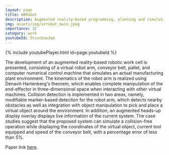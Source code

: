 ```yaml
---
layout: page
title: ARRobot
description: Augmented reality–based programming, planning and simulation of a robotic work cell
img: assets/img/arrobot_main.jpeg
importance: 32
category: work
youtubeId: 5tcvcKox3q4
---
```


{% include youtubePlayer.html id=page.youtubeId %}

The development of an augmented reality-based robotic work cell is presented, consisting of a virtual robot arm, conveyor belt, pallet, and computer numerical control machine that simulates an actual manufacturing plant environment. The kinematics of the robot arm is realized using Denavit-Hartenberg's theorem, which enables complete manipulation of the end-effector in three-dimensional space when interacting with other virtual machines. Collision detection is implemented in two areas, namely, modifiable marker-based detection for the robot arm, which detects nearby obstacles as well as integration with object manipulation to pick and place a virtual object around the environment. In addition, an augmented heads-up display overlay displays live information of the current system. The case studies suggest that the proposed system can simulate a collision-free operation while displaying the coordinates of the virtual object, current tool equipped and speed of the conveyor belt, with a percentage error of less than 5%.

Paper link <a href='https://yunsuenpai.com/assets/pdf/ARsimulation.pdf'>here</a>.